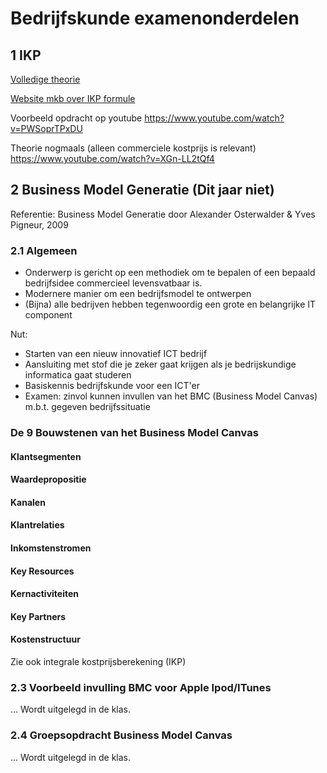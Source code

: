 # Bedrijfskunde examenonderdelen


## 1 IKP

[Volledige theorie ](https://elo.kw1c.nl/CMS/Studie/811%20ICT-Academie/811%20VakkenInhoud/[B.05%20BED]%20Bedrijfskunde/Productie/01.%20Reader/Theorie%20Integrale%20kostprijsberekening%20+%20Afschrijven%20Compleet.pdf)

[Website mkb over IKP formule](http://www.mkbadviesenondersteuning.nl/integrale-kostprijs-formule/)

Voorbeeld opdracht op youtube 
https://www.youtube.com/watch?v=PWSoprTPxDU

Theorie nogmaals (alleen commerciele kostprijs is relevant)
https://www.youtube.com/watch?v=XGn-LL2tQf4


## 2 Business Model Generatie (Dit jaar niet)

Referentie: Business Model Generatie door Alexander Osterwalder & Yves Pigneur, 2009

### 2.1 Algemeen

- Onderwerp is gericht op een methodiek om te bepalen of een bepaald bedrijfsidee commercieel levensvatbaar is.
- Modernere manier om een bedrijfsmodel te ontwerpen
- (Bijna) alle bedrijven hebben tegenwoordig een grote en belangrijke IT component

Nut:
- Starten van een nieuw innovatief ICT bedrijf
- Aansluiting met stof die je zeker gaat krijgen als je bedrijskundige informatica gaat studeren
- Basiskennis bedrijfskunde voor een ICT'er
- Examen: zinvol kunnen invullen van het BMC (Business Model Canvas) m.b.t. gegeven bedrijfssituatie

### De 9 Bouwstenen van het Business Model Canvas

####  Klantsegmenten

####  Waardepropositie

####  Kanalen

####  Klantrelaties

####  Inkomstenstromen

####  Key Resources

####  Kernactiviteiten

####  Key Partners

####  Kostenstructuur

Zie ook integrale kostprijsberekening (IKP)

### 2.3 Voorbeeld invulling BMC voor Apple Ipod/ITunes 

... Wordt uitgelegd in de klas.

### 2.4 Groepsopdracht Business Model Canvas

... Wordt uitgelegd in de klas.



